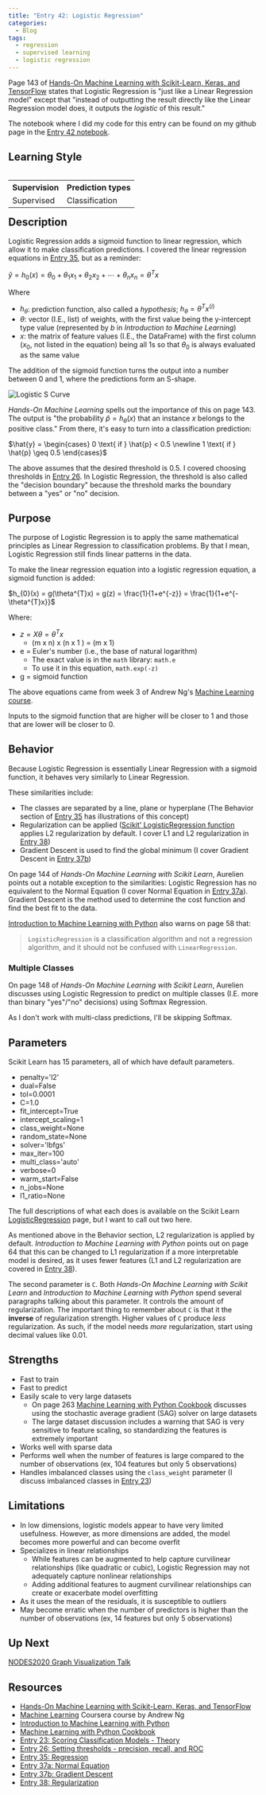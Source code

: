 ```yaml
---
title: "Entry 42: Logistic Regression"
categories:
  - Blog
tags:
  - regression
  - supervised learning
  - logistic regression
---
```


Page 143 of [Hands-On Machine Learning with Scikit-Learn, Keras, and TensorFlow](https://www.amazon.com/Hands-Machine-Learning-Scikit-Learn-TensorFlow/dp/1492032646) states that Logistic Regression is "just like a Linear Regression model" except that "instead of outputting the result directly like the Linear Regression model does, it outputs the *logistic* of this result."

The notebook where I did my code for this entry can be found on my github page in the [Entry 42 notebook](https://github.com/julielinx/datascience_diaries/blob/master/03_supervised_learning/42a_nb_regression_logistic.ipynb).

## Learning Style

<table align='left'>
    <tr>
        <th>Supervision</th>
        <th>Prediction types</th>
    </tr>
    <tr>
        <td>Supervised</td>
        <td>Classification</td>
    </tr>
</table>

## Description

Logistic Regression adds a sigmoid function to linear regression, which allow it to make classification predictions. I covered the linear regression equations in [Entry 35](https://julielinx.github.io/blog/35_regression/), but as a reminder:

$\hat{y} = h_{0}(x) = \theta_{0} + \theta_{1}x_{1} + \theta_{2}x_{2} + \dotsb + \theta_{n}x_{n} = \theta^{T} x$

Where

- $h_{\theta}$: prediction function, also called a *hypothesis*; $h_{\theta} = \theta^{T}x^{(i)}$
- $\theta$: vector (I.E., list) of weights, with the first value being the y-intercept type value (represented by *b* in *Introduction to Machine Learning*)
- $x$: the matrix of feature values (I.E., the DataFrame) with the first column ($x_{0}$, not listed in the equation) being all 1s so that $\theta_{0}$ is always evaluated as the same value

The addition of the sigmoid function turns the output into a number between 0 and 1, where the predictions form an S-shape.

![Logistic S Curve](https://julielinx.github.io/assets/images/42_logistic_s_curve.png)

*Hands-On Machine Learning* spells out the importance of this on page 143. The output is "the probability $\hat{p} = h_{\theta}(x)$ that an instance $x$ belongs to the positive class." From there, it's easy to turn into a classification prediction:

$\hat{y} = 
  \begin{cases}
    0 \text{ if } \hat{p} < 0.5 \newline
    1 \text{ if } \hat{p} \geq 0.5
  \end{cases}$
  
The above assumes that the desired threshold is 0.5. I covered choosing thresholds in [Entry 26](https://julielinx.github.io/blog/26_thresholds_pr_roc/). In Logistic Regression, the threshold is also called the "decision boundary" because the threshold marks the boundary between a "yes" or "no" decision.

## Purpose

The purpose of Logistic Regression is to apply the same mathematical principles as Linear Regression to classification problems. By that I mean, Logistic Regression still finds linear patterns in the data.

To make the linear regression equation into a logistic regression equation, a sigmoid function is added:

$h_{0}(x) = g(\theta^{T}x) = g(z) = \frac{1}{1+e^{-z}} = \frac{1}{1+e^{-\theta^{T}x}}$

Where:
- $z = X \theta = \theta^{T}x$
  - (m x n) x (n x 1 ) = (m x 1)
- e = Euler's number (i.e., the base of natural logarithm)
  - The exact value is in the `math` library: `math.e`
  - To use it in this equation, `math.exp(-z)`
- g = sigmoid function

The above equations came from week 3 of Andrew Ng's [Machine Learning course](https://www.coursera.org/learn/machine-learning).

Inputs to the sigmoid function that are higher will be closer to 1 and those that are lower will be closer to 0.

## Behavior

Because Logistic Regression is essentially Linear Regression with a sigmoid function, it behaves very similarly to Linear Regression.

These similarities include:
- The classes are separated by a line, plane or hyperplane (The Behavior section of [Entry 35](https://julielinx.github.io/blog/35_regression/) has illustrations of this concept)
- Regularization can be applied ([Scikit' LogisticRegression function](https://scikit-learn.org/stable/modules/generated/sklearn.linear_model.LogisticRegression.html) applies L2 regularization by default. I cover L1 and L2 regularization in [Entry 38](https://julielinx.github.io/blog/38_l1_l2_regularization/))
- Gradient Descent is used to find the global minimum (I cover Gradient Descent in [Entry 37b](https://julielinx.github.io/blog/37b_regression_gradient_descent/))

On page 144 of *Hands-On Machine Learning with Scikit Learn*, Aurelien points out a notable exception to the similarities: Logistic Regression has no equivalent to the Normal Equation (I cover Normal Equation in [Entry 37a](https://julielinx.github.io/blog/37a_regression_normal_equation/)). Gradient Descent is the method used to determine the cost function and find the best fit to the data.

[Introduction to Machine Learning with Python](https://www.amazon.com/Introduction-Machine-Learning-Python-Scientists/dp/1449369413) also warns on page 58 that:

> `LogisticRegression` is a classification algorithm and not a regression algorithm, and it should not be confused with `LinearRegression`.

### Multiple Classes

On page 148 of *Hands-On Machine Learning with Scikit Learn*, Aurelien discusses using Logistic Regression to predict on multiple classes (I.E. more than binary "yes"/"no" decisions) using Softmax Regression.

As I don't work with multi-class predictions, I'll be skipping Softmax. 

## Parameters

Scikit Learn has 15 parameters, all of which have default parameters.

- penalty='l2'
- dual=False
- tol=0.0001
- C=1.0
- fit_intercept=True
- intercept_scaling=1
- class_weight=None
- random_state=None
- solver='lbfgs'
- max_iter=100
- multi_class='auto'
- verbose=0
- warm_start=False
- n_jobs=None
- l1_ratio=None

The full descriptions of what each does is available on the Scikit Learn [LogisticRegression](https://scikit-learn.org/stable/modules/generated/sklearn.linear_model.LogisticRegression.html) page, but I want to call out two here.

As mentioned above in the Behavior section, L2 regularization is applied by default. *Introduction to Machine Learning with Python* points out on page 64 that this can be changed to L1 regularization if a more interpretable model is desired, as it uses fewer features (L1 and L2 regularization are covered in [Entry 38](https://julielinx.github.io/blog/38_l1_l2_regularization/)).

The second parameter is `C`. Both *Hands-On Machine Learning with Scikit Learn* and *Introduction to Machine Learning with Python* spend several paragraphs talking about this parameter. It controls the amount of regularization. The important thing to remember about `C` is that it the **inverse** of regularization strength. Higher values of `C` produce *less* regularization. As such, if the model needs *more* regularization, start using decimal values like 0.01.

## Strengths

- Fast to train
- Fast to predict
- Easily scale to very large datasets
  - On page 263 [Machine Learning with Python Cookbook](https://www.amazon.com/Machine-Learning-Python-Cookbook-Preprocessing/dp/1491989386) discusses using the stochastic average gradient (SAG) solver on large datasets
  - The large dataset discussion includes a warning that SAG is very sensitive to feature scaling, so standardizing the features is extremely important
- Works well with sparse data
- Performs well when the number of features is large compared to the number of observations (ex, 104 features but only 5 observations)
- Handles imbalanced classes using the `class_weight` parameter (I discuss imbalanced classes in [Entry 23](https://julielinx.github.io/blog/23_class_score_theory/))

## Limitations

- In low dimensions, logistic models appear to have very limited usefulness. However, as more dimensions are added, the model becomes more powerful and can become overfit
- Specializes in linear relationships
  - While features can be augmented to help capture curvilinear relationships (like quadratic or cubic), Logistic Regression may not adequately capture nonlinear relationships
  - Adding additional features to augment curvilinear relationships can create or exacerbate model overfitting
- As it uses the mean of the residuals, it is susceptible to outliers
- May become erratic when the number of predictors is higher than the number of observations (ex, 14 features but only 5 observations)

## Up Next

[NODES2020 Graph Visualization Talk](https://julielinx.github.io/blog/43_NODES2020_talk/)

## Resources

- [Hands-On Machine Learning with Scikit-Learn, Keras, and TensorFlow](https://www.amazon.com/Hands-Machine-Learning-Scikit-Learn-TensorFlow/dp/1492032646)
- [Machine Learning](https://www.coursera.org/learn/machine-learning) Coursera course by Andrew Ng
- [Introduction to Machine Learning with Python](https://www.amazon.com/Introduction-Machine-Learning-Python-Scientists/dp/1449369413)
- [Machine Learning with Python Cookbook](https://www.amazon.com/Machine-Learning-Python-Cookbook-Preprocessing/dp/1491989386)
- [Entry 23: Scoring Classification Models - Theory](https://julielinx.github.io/blog/23_class_score_theory/)
- [Entry 26: Setting thresholds - precision, recall, and ROC](https://julielinx.github.io/blog/26_thresholds_pr_roc/)
- [Entry 35: Regression](https://julielinx.github.io/blog/35_regression/)
- [Entry 37a: Normal Equation](https://julielinx.github.io/blog/37a_regression_normal_equation/)
- [Entry 37b: Gradient Descent](https://julielinx.github.io/blog/37b_regression_gradient_descent/)
- [Entry 38: Regularization](https://julielinx.github.io/blog/38_l1_l2_regularization/)